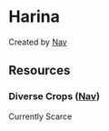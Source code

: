 # Harina
Created by [Nav](/Players/Nav.md)

## Resources

### Diverse Crops ([Nav](/Players/Nav.md))
Currently Scarce
